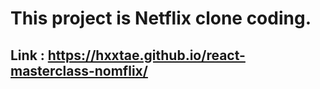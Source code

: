 # This project is Netflix clone coding.

## Link : https://hxxtae.github.io/react-masterclass-nomflix/
